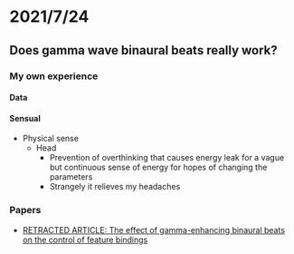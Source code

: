 # 2021/7/24
## Does gamma wave binaural beats really work?
### My own experience
#### Data
#### Sensual
- Physical sense
  - Head
    - Prevention of overthinking that causes energy leak for a vague but continuous sense of energy for hopes of changing the parameters
    - Strangely it relieves my headaches
### Papers
- [RETRACTED ARTICLE: The effect of gamma-enhancing binaural beats on the control of feature bindings](https://www.ncbi.nlm.nih.gov/pmc/articles/PMC5486945/)